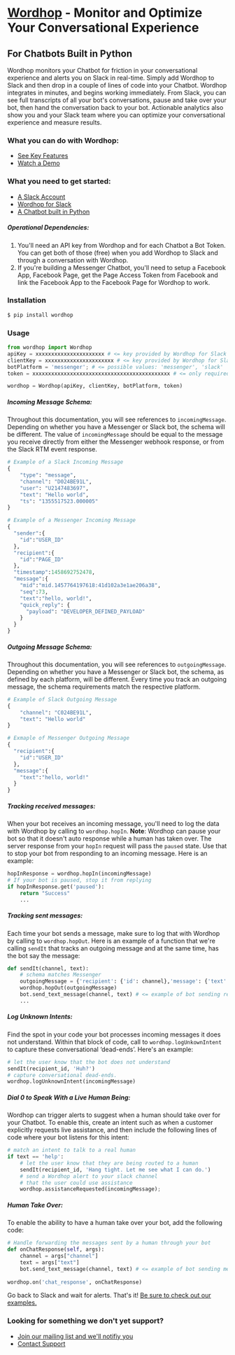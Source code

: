 # [Wordhop](https://www.wordhop.io) - Monitor and Optimize Your Conversational Experience
## For Chatbots Built in Python

Wordhop monitors your Chatbot for friction in your conversational experience and alerts you on Slack in real-time. Simply add Wordhop to Slack and then drop in a couple of lines of code into your Chatbot.  Wordhop integrates in minutes, and begins working immediately.  From Slack, you can see full transcripts of all your bot's conversations, pause and take over your bot, then hand the conversation back to your bot.  Actionable analytics also show you and your Slack team where you can optimize your conversational experience and measure results. 

### What you can do with Wordhop:
* [See Key Features](https://developer.wordhop.io)
* [Watch a Demo](https://www.youtube.com/watch?v=TAcwr3s9l4o)

### What you need to get started:
* [A Slack Account](http://www.slack.com)
* [Wordhop for Slack](https://slack.com/oauth/authorize?scope=users:read,users:read.email,commands,chat:write:bot,channels:read,channels:write,bot&client_id=23850726983.39760486257)
* [A Chatbot built in Python](./examples/)

##### Operational Dependencies:
1.  You'll need an API key from Wordhop and for each Chatbot a Bot Token.  You can get both of those (free) when you add Wordhop to Slack and through a conversation with Wordhop. 
2.  If you're building a Messenger Chatbot, you'll need to setup a Facebook App, Facebook Page, get the Page Access Token from Facebook and link the Facebook App to the Facebook Page for Wordhop to work.


### Installation

```bash
$ pip install wordhop
```


### Usage

```python
from wordhop import Wordhop
apiKey = xxxxxxxxxxxxxxxxxxxxxx # <= key provided by Wordhop for Slack
clientKey = xxxxxxxxxxxxxxxxxxxxxx # <= key provided by Wordhop for Slack
botPlatform = 'messenger'; # <= possible values: 'messenger', 'slack'
token = xxxxxxxxxxxxxxxxxxxxxxxxxxxxxxxxxxxxxxxxxxxx # <= only required for Messenger bots.

wordhop = Wordhop(apiKey, clientKey, botPlatform, token)
```
##### Incoming Message Schema:
Throughout this documentation, you will see references to `incomingMessage`. Depending on whether you have a Messenger or Slack bot, the schema will be different. The value of `incomingMessage` should be equal to the message you receive directly from either the Messenger webhook response, or from the Slack RTM event response.

```python
# Example of a Slack Incoming Message
{
    "type": "message",
    "channel": "D024BE91L",
    "user": "U2147483697",
    "text": "Hello world",
    "ts": "1355517523.000005"
}

# Example of a Messenger Incoming Message
{
  "sender":{
    "id":"USER_ID"
  },
  "recipient":{
    "id":"PAGE_ID"
  },
  "timestamp":1458692752478,
  "message":{
    "mid":"mid.1457764197618:41d102a3e1ae206a38",
    "seq":73,
    "text":"hello, world!",
    "quick_reply": {
      "payload": "DEVELOPER_DEFINED_PAYLOAD"
    }
  }
}  
```

##### Outgoing Message Schema:
Throughout this documentation, you will see references to `outgoingMessage`. Depending on whether you have a Messenger or Slack bot, the schema, as defined by each platform, will be different. Every time you track an outgoing message, the schema requirements match the respective platform.

```python
# Example of Slack Outgoing Message
{
    "channel": "C024BE91L",
    "text": "Hello world"
}

# Exmaple of Messenger Outgoing Message
{
  "recipient":{
    "id":"USER_ID"
  },
  "message":{
    "text":"hello, world!"
  }
}
```

##### Tracking received messages:

When your bot receives an incoming message, you'll need to log the data with Wordhop by calling to `wordhop.hopIn`. 
__Note__: Wordhop can pause your bot so that it doesn't auto response while a human has taken over. The server response from your `hopIn` request will pass the `paused` state. Use that to stop your bot from responding to an incoming message. Here is an example:

```python
hopInResponse = wordhop.hopIn(incomingMessage)
# If your bot is paused, stop it from replying
if hopInResponse.get('paused'):
    return "Success"
    ...
```

##### Tracking sent messages:

Each time your bot sends a message, make sure to log that with Wordhop by calling to `wordhop.hopOut`. Here is an example of a function that we're calling `sendIt` that tracks an outgoing message and at the same time, has the bot say the message:
```python
def sendIt(channel, text):
    # schema matches Messenger
    outgoingMessage = {'recipient': {'id': channel},'message': {'text': text}}
    wordhop.hopOut(outgoingMessage)
    bot.send_text_message(channel, text) # <= example of bot sending reply
    ...
```

##### Log Unknown Intents:

Find the spot in your code your bot processes incoming messages it does not understand. Within that block of code, call to `wordhop.logUnkownIntent` to capture these conversational ‘dead-ends’. Here's an example:

```python
# let the user know that the bot does not understand
sendIt(recipient_id, 'Huh?')
# capture conversational dead-ends.
wordhop.logUnknownIntent(incomingMessage) 
```
##### Dial 0 to Speak With a Live Human Being:

Wordhop can trigger alerts to suggest when a human should take over for your Chatbot. To enable this, create an intent such as when a customer explicitly requests live assistance, and then include the following lines of code where your bot listens for this intent:

```python
# match an intent to talk to a real human
if text == 'help':
    # let the user know that they are being routed to a human
    sendIt(recipient_id, 'Hang tight. Let me see what I can do.')
    # send a Wordhop alert to your slack channel
    # that the user could use assistance
    wordhop.assistanceRequested(incomingMessage);
```

##### Human Take Over:

To enable the ability to have a human take over your bot, add the following code:

```python
# Handle forwarding the messages sent by a human through your bot
def onChatResponse(self, args):
    channel = args["channel"]
    text = args["text"]
    bot.send_text_message(channel, text) # <= example of bot sending message
    
wordhop.on('chat_response', onChatResponse)
```

Go back to Slack and wait for alerts. That's it! 
[Be sure to check out our examples.](./examples/)


### Looking for something we don't yet support?  
* [Join our mailing list and we'll notifiy you](https://www.wordhop.io/contact.html)
* [Contact Support](mailto:support@wordhop.io)
